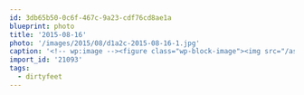 ```yaml
---
id: 3db65b50-0c6f-467c-9a23-cdf76cd8ae1a
blueprint: photo
title: '2015-08-16'
photo: '/images/2015/08/d1a2c-2015-08-16-1.jpg'
caption: '<!-- wp:image --><figure class="wp-block-image"><img src="/assets/images/2015/08/d1a2c-2015-08-16-1.jpg" /></figure><!-- /wp:image --><!-- wp:paragraph --><p>Great course today in revy. Had a hard first half but shot out of the 2nd aid station for a strong finish. #dirtyfeet</p><!-- /wp:paragraph -->'
import_id: '21093'
tags:
  - dirtyfeet
---
```

